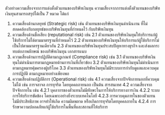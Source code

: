 ตัวอย่างความเสี่ยงจากการแต่งตั้งตัวแทนของบริษัทเงินทุน
ความเสี่ยงจากการแต่งตั้งตัวแทนของบริษัทเงินทุนสามารถสรุปได้เป็น 7 หมวด ได้แก่
1. ความเสี่ยงด้านกลยุทธ์ (Strategic risk) เช่น ตัวแทนของบริษัทเงินทุนดำเนินงาน
ที่ไม่สอดคล้องกับกลยุทธ์ของบริษัทเงินทุนที่กำหนดไว้
กับบริษัทเงินทุน
2. ความเสี่ยงด้านชื่อเสียง (reputational risk) เช่น
2.1
ตัวแทนของบริษัทเงินทุนให้บริการแก่ผู้ใช้บริการไม่ได้ตามมาตรฐานที่กำหนดไว้
2.2 ตัวแทนของบริษัทเงินทุนให้บริการแก่ผู้ใช้บริการไม่เป็นไปตามมาตรฐานเดียวกัน
2.3 ตัวแทนของบริษัทเงินทุนประสบปัญหาทางธุรกิจ และส่งผลกระทบต่อภาพลักษณ์
ของบริษัทเงินทุน
เอกสารแนบ
3. ความเสี่ยงด้านการปฏิบัติตามกฎเกณฑ์ (Compliance risk) เช่น
3.1 ตัวแทนของบริษัทเงินทุนไม่ดำเนินการตามกฎหมายด้านการเงินที่เกี่ยวข้อง
3.2 ตัวแทนของบริษัทเงินทุนไม่ดำเนินการตามกฎหมายคุ้มครองผู้บริโภค
3.3 ตัวแทนของบริษัทเงินทุนไม่มีระบบการกำกับดูแลและควบคุมการปฏิบัติ
ตามกฎหมายอย่างเพียงพอ
4. ความเสี่ยงด้านปฏิบัติการ (Operational risk) เช่น
4.1 ความเสี่ยงจากปัจจัยภายนอกที่ควบคุมไม่ได้ เช่น การจลาจล การทุจริต
โดยบุคคลภายนอก เป็นต้น
สารสนเทศ
4.2 ความเสี่ยงจากปัจจัยภายใน เช่น
4.2.1 บุคลากรของตัวแทนไม่มีทักษะในการให้บริการทางการเงิน
4.2.2 ระบบการให้บริการขัดข้อง โดยเฉพาะอย่างยิ่งระบบเทคโนโลยี
4.2.3 การควบคุมภายในของตัวแทนไม่มีประสิทธิภาพ อาจทำให้เกิด
ความผิดพลาด หรือเกิดการทุจริตโดยบุคคลภายใน
4.2.4 การรักษาความปลอดภัยแก่ผู้ใช้บริการในพื้นที่และสถานที่ให้บริการ
